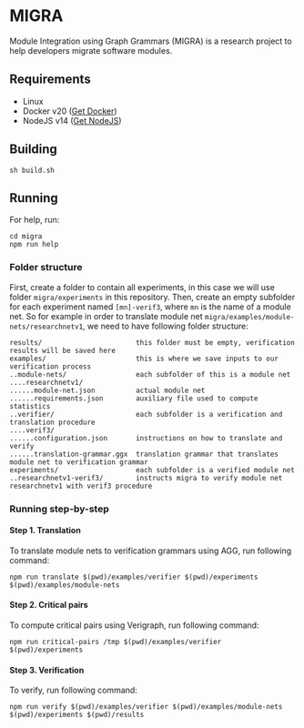 # MIGRA

Module Integration using Graph Grammars (MIGRA) is a research project to help developers migrate software modules.

## Requirements

- Linux
- Docker v20 ([Get Docker](https://docs.docker.com/get-docker/))
- NodeJS v14 ([Get NodeJS](https://nodejs.org/))

## Building

```
sh build.sh
```

## Running

For help, run:
```
cd migra
npm run help
```

### Folder structure

First, create a folder to contain all experiments, in this case we will use folder `migra/experiments` in this repository. Then, create an empty subfolder for each experiment named `[mn]-verif3`, where `mn` is the name of a module net. So for example in order to translate module net `migra/examples/module-nets/researchnetv1`, we need to have following folder structure:
```
results/                       this folder must be empty, verification results will be saved here
examples/                      this is where we save inputs to our verification process
..module-nets/                 each subfolder of this is a module net
....researchnetv1/
......module-net.json          actual module net
......requirements.json        auxiliary file used to compute statistics
..verifier/                    each subfolder is a verification and translation procedure
....verif3/
......configuration.json       instructions on how to translate and verify
......translation-grammar.ggx  translation grammar that translates module net to verification grammar
experiments/                   each subfolder is a verified module net
..researchnetv1-verif3/        instructs migra to verify module net researchnetv1 with verif3 procedure
```

### Running step-by-step

#### Step 1. Translation

To translate module nets to verification grammars using AGG, run following command:
```
npm run translate $(pwd)/examples/verifier $(pwd)/experiments $(pwd)/examples/module-nets
```

#### Step 2. Critical pairs

To compute critical pairs using Verigraph, run following command:
```
npm run critical-pairs /tmp $(pwd)/examples/verifier $(pwd)/experiments
```

#### Step 3. Verification

To verify, run following command:
```
npm run verify $(pwd)/examples/verifier $(pwd)/examples/module-nets $(pwd)/experiments $(pwd)/results
```

